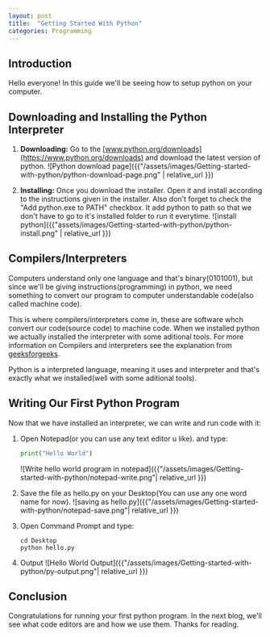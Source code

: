 ```yaml
---
layout: post
title:  "Getting Started With Python"
categories: Programming
---
```


## Introduction

Hello everyone! In this guide we'll be seeing how to setup python on your computer.

## Downloading and Installing the Python Interpreter

1. **Downloading:** Go to the [www.python.org/downloads](https://www.python.org/downloads) and download the latest version of python.
![Python download page]({{"/assets/images/Getting-started-with-python/python-download-page.png" | relative_url }})

1. **Installing:** Once you download the installer. Open it and install according to the instructions given in the installer. Also don't forget to check the "Add python.exe to PATH" checkbox. It add python to path so that we don't have to go to it's installed folder to run it everytime.
![install python]({{"assets/images/Getting-started-with-python/python-install.png" | relative_url }})

## Compilers/Interpreters

Computers understand only one language and that's binary(0101001), but since we'll be giving instructions(programming) in python, we need something to convert our program to computer understandable code(also called machine code).

This is where compilers/interpreters come in, these are software whch convert our code(source code) to machine code. When we installed python we actually installed the interpreter with some aditional tools. For more information on Compilers and interpreters see the explanation from [geeksforgeeks](https://www.geeksforgeeks.org/compiler-vs-interpreter-2/).

Python is a interpreted language, meaning it uses and interpreter and that's exactly what we installed(well with some aditional tools).

## Writing Our First Python Program

Now that we have installed an interpreter, we can write and run code with it:

1. Open Notepad(or you can use any text editor u like). and type:

   ```python
   print("Hello World")
   ```

   ![Write hello world program in notepad]({{"/assets/images/Getting-started-with-python/notepad-write.png"| relative_url }})

2. Save the file as hello.py on your Desktop(You can use any one word name for now).
    ![saving as hello.py]({{"/assets/images/Getting-started-with-python/notepad-save.png"| relative_url }})

3. Open Command Prompt and type:

   ```shell
   cd Desktop
   python hello.py
   ```

4. Output
   ![Hello World Output]({{"/assets/images/Getting-started-with-python/py-output.png"| relative_url }})

## Conclusion

Congratulations for running your first python program. In the next blog, we'll see what code editors are and how we use them. Thanks for reading.
